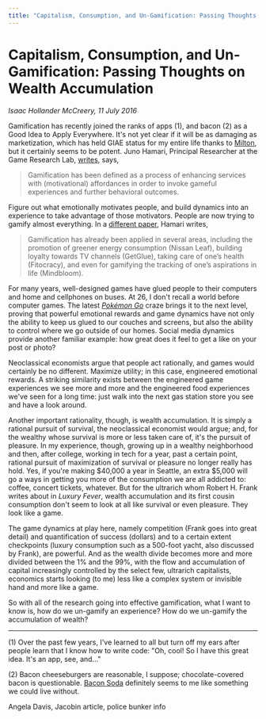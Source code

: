 ```yaml
---
title: "Capitalism, Consumption, and Un-Gamification: Passing Thoughts on Wealth Accumulation"
---
```


Capitalism, Consumption, and Un-Gamification: Passing Thoughts on Wealth Accumulation
===

*Isaac Hollander McCreery, 11 July 2016*

Gamification has recently joined the ranks of apps (1), and bacon (2) as a Good Idea to Apply Everywhere.  It's not yet clear if it will be as damaging as marketization, which has held GIAE status for my entire life thanks to [Milton](https://en.wikipedia.org/wiki/Milton_Friedman), but it certainly seems to be potent.  Juno Hamari, Principal Researcher at the Game Research Lab, [writes](https://www.researchgate.net/publication/256743509_Does_Gamification_Work_-_A_Literature_Review_of_Empirical_Studies_on_Gamification), says,

> Gamification has been defined as a process of enhancing services with (motivational) affordances in order to invoke gameful experiences and further behavioral outcomes.

Figure out what emotionally motivates people, and build dynamics into an experience to take advantage of those motivators.  People are now trying to gamify almost everything.  In a [different paper](https://www.researchgate.net/publication/273704751_Do_badges_increase_user_activity_A_field_experiment_on_effects_of_gamification), Hamari writes,

> Gamification has already been applied in several areas, including the promotion of greener energy consumption (Nissan Leaf), building loyalty towards TV channels (GetGlue), taking care of one’s health (Fitocracy), and even for gamifying the tracking of one’s aspirations in life (Mindbloom).

For many years, well-designed games have glued people to their computers and home and cellphones on buses.  At 26, I don't recall a world before computer games.  The latest [*Pokémon Go*](http://www.nytimes.com/2016/07/12/technology/pokemon-go-brings-augmented-reality-to-a-mass-audience.html) craze brings it to the next level, proving that powerful emotional rewards and game dynamics have not only the ability to keep us glued to our couches and screens, but also the ability to control where we go outside of our homes.  Social media dynamics provide another familiar example: how great does it feel to get a like on your post or photo?

Neoclassical economists argue that people act rationally, and games would certainly be no different.  Maximize utility; in this case, engineered emotional rewards.  A striking similarity exists between the engineered game experiences we see more and more and the engineered food experiences we've seen for a long time: just walk into the next gas station store you see and have a look around.

Another important rationality, though, is wealth accumulation.  It is simply a rational pursuit of survival, the neoclassical economist would argue; and, for the wealthy whose survival is more or less taken care of, it's the pursuit of pleasure.  In my experience, though, growing up in a wealthy neighborhood and then, after college, working in tech for a year, past a certain point, rational pursuit of maximization of survival or pleasure no longer really has hold.  Yes, if you're making $40,000 a year in Seattle, an extra $5,000 will go a ways in getting you more of the consumption we are all addicted to: coffee, concert tickets, whatever.  But for the ultrarich whom Robert H. Frank writes about in *Luxury Fever*, wealth accumulation and its first cousin consumption don't seem to look at all like survival or even pleasure.  They look like a game.

The game dynamics at play here, namely competition (Frank goes into great detail) and quantification of success (dollars) and to a certain extent checkpoints (luxury consumption such as a 500-foot yacht, also discussed by Frank), are powerful.  And as the wealth divide becomes more and more divided between the 1% and the 99%, with the flow and accumulation of capital increasingly controlled by the select few, ultrarich capitalists, economics starts looking (to me) less like a complex system or invisible hand and more like a game.

So with all of the research going into effective gamification, what I want to know is, how do we un-gamify an experience?  How do we un-gamify the accumulation of wealth?

---

(1) Over the past few years, I've learned to all but turn off my ears after people learn that I know how to write code: "Oh, cool!  So I have this great idea.  It's an app, see, and..."

(2) Bacon cheeseburgers are reasonable, I suppose; chocolate-covered bacon is questionable.  [Bacon Soda](http://www.baconfreak.com/bacon-soda.html) definitely seems to me like something we could live without.

Angela Davis, Jacobin article, police bunker info
